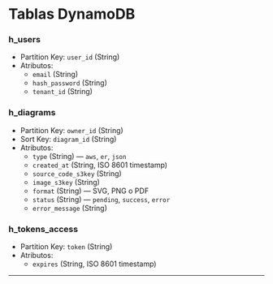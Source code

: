 # Tablas DynamoDB

### h_users
- Partition Key: `user_id` (String)
- Atributos: 
  - `email` (String)
  - `hash_password` (String)
  - `tenant_id` (String)

### h_diagrams
- Partition Key: `owner_id` (String)
- Sort Key: `diagram_id` (String)
- Atributos:
  - `type` (String) — `aws`, `er`, `json`
  - `created_at` (String, ISO 8601 timestamp)
  - `source_code_s3key` (String)
  - `image_s3key` (String)
  - `format` (String) — SVG, PNG o PDF
  - `status` (String) — `pending`, `success`, `error`
  - `error_message` (String)

### h_tokens_access
- Partition Key: `token` (String)
- Atributos:
  - `expires` (String, ISO 8601 timestamp)

---